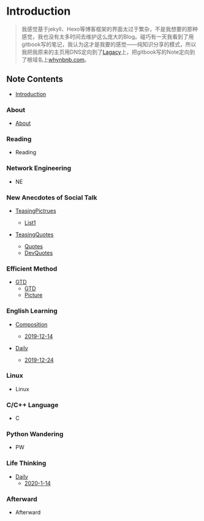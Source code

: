 # Introduction

>  我感觉基于jekyll、Hexo等博客框架的界面太过于繁杂，不是我想要的那种感觉，我也没有太多时间去维护这么庞大的Blog。碰巧有一天我看到了用gitbook写的笔记，我认为这才是我要的感觉——纯知识分享的模式，所以我把我原来的主页用DNS定向到了[Lagacy](https://lagacy.whynbnb.com)上，把gitbook写的Note定向到了根域名上[whynbnb.com](https://whynbnb.com)。

## Note Contents

* [Introduction](READMED.md)

### About

* [About](About/about.md)

### Reading

* Reading

### Network Engineering

* NE

### New Anecdotes of Social Talk

* [TeasingPictrues](New_Anecdotes_of_Social_Talk/TeasingPictures/README.md)
  * [List1](New_Anecdotes_of_Social_Talk/TeasingPictures/List1.md)

* [TeasingQuotes](New_Anecdotes_of_Social_Talk/TeasingQuotes/README.md)
  * [Quotes](New_Anecdotes_of_Social_Talk/TeasingQuotes/Quotes.md)
  * [DevQuotes](New_Anecdotes_of_Social_Talk/TeasingQuotes/DevQuotes.md)

### Efficient Method

* [GTD](Efficient_Method/GTD/README.md)
  * [GTD](Efficient_Method/GTD/GTD.md)
  * [Picture](Efficient_Method/GTD/Picture.md)

### English Learning

* [Composition](English_Learning/Composition/README.md)
  * [2019-12-14](English_Learning/Composition/2019-12-14.md)

* [Daily](English_Learning/Daily/README.md)
  * [2019-12-24](English_Learning/Daily/2019-12-24.md)

### Linux

* Linux

### C/C++ Language

* C

### Python Wandering

* PW

### Life Thinking

* [Daily](Life_Thinking/Daily/README.md)
  * [2020-1-14](Life_Thinking/Daily/夜阑卧听风吹雨，铁马冰河入梦来.md)

### Afterward

* Afterward